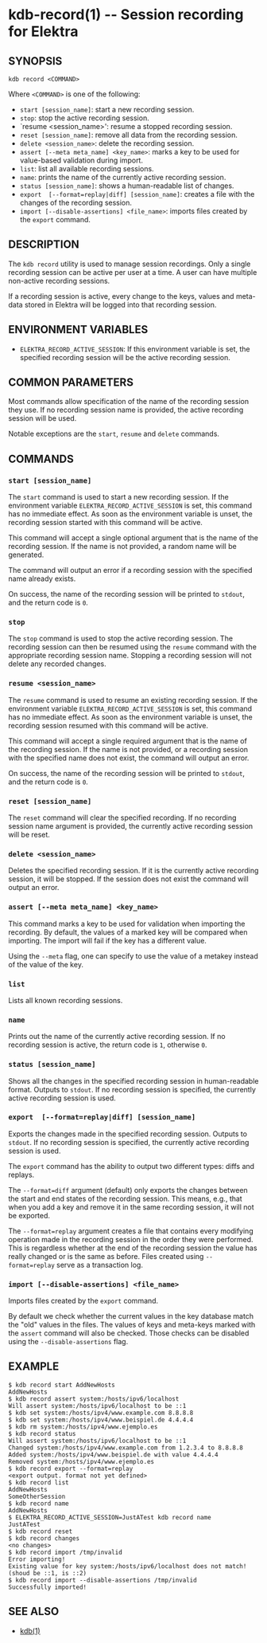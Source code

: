 # kdb-record(1) -- Session recording for Elektra

## SYNOPSIS

`kdb record <COMMAND>`

Where `<COMMAND>` is one of the following:

- `start [session_name]`: start a new recording session.
- `stop`: stop the active recording session.
- `resume <session_name>': resume a stopped recording session.
- `reset [session_name]`: remove all data from the recording session.
- `delete <session_name>`: delete the recording session.
- `assert [--meta meta_name] <key_name>`: marks a key to be used for value-based validation during import.
- `list`: list all available recording sessions.
- `name`: prints the name of the currently active recording session.
- `status [session_name]`: shows a human-readable list of changes.
- `export  [--format=replay|diff] [session_name]`: creates a file with the changes of the recording session.
- `import [--disable-assertions] <file_name>`: imports files created by the `export` command.

## DESCRIPTION

The `kdb record` utility is used to manage session recordings.
Only a single recording session can be active per user at a time.
A user can have multiple non-active recording sessions.

If a recording session is active, every change to the keys, values and meta-data stored in Elektra will be logged into that recording session.

## ENVIRONMENT VARIABLES

- `ELEKTRA_RECORD_ACTIVE_SESSION`: If this environment variable is set, the specified recording session will be the active recording session.

## COMMON PARAMETERS

Most commands allow specification of the name of the recording session they use.
If no recording session name is provided, the active recording session will be used.

Notable exceptions are the `start`, `resume` and `delete` commands.

## COMMANDS

### `start [session_name]`
The `start` command is used to start a new recording session.
If the environment variable `ELEKTRA_RECORD_ACTIVE_SESSION` is set, this command has no immediate effect.
As soon as the environment variable is unset, the recording session started with this command will be active.

This command will accept a single optional argument that is the name of the recording session.
If the name is not provided, a random name will be generated.

The command will output an error if a recording session with the specified name already exists.

On success, the name of the recording session will be printed to `stdout`, and the return code is `0`.

### `stop`
The `stop` command is used to stop the active recording session.
The recording session can then be resumed using the `resume` command with the appropriate recording session name.
Stopping a recording session will not delete any recorded changes.

### `resume <session_name>`
The `resume` command is used to resume an existing recording session.
If the environment variable `ELEKTRA_RECORD_ACTIVE_SESSION` is set, this command has no immediate effect.
As soon as the environment variable is unset, the recording session resumed with this command will be active.

This command will accept a single required argument that is the name of the recording session.
If the name is not provided, or a recording session with the specified name does not exist, the command will output an error.

On success, the name of the recording session will be printed to `stdout`, and the return code is `0`.

### `reset [session_name]`
The `reset` command will clear the specified recording.
If no recording session name argument is provided, the currently active recording session will be reset.

### `delete <session_name>`
Deletes the specified recording session.
If it is the currently active recording session, it will be stopped.
If the session does not exist the command will output an error.

### `assert [--meta meta_name] <key_name>`
This command marks a key to be used for validation when importing the recording.
By default, the values of a marked key will be compared when importing.
The import will fail if the key has a different value.

Using the `--meta` flag, one can specify to use the value of a metakey instead of the value of the key.

### `list`
Lists all known recording sessions.

### `name`
Prints out the name of the currently active recording session.
If no recording session is active, the return code is `1`, otherwise `0`.

### `status [session_name]`
Shows all the changes in the specified recording session in human-readable format.
Outputs to `stdout`.
If no recording session is specified, the currently active recording session is used.

### `export  [--format=replay|diff] [session_name]`
Exports the changes made in the specified recording session.
Outputs to `stdout`.
If no recording session is specified, the currently active recording session is used.

The `export` command has the ability to output two different types: diffs and replays.

The `--format=diff` argument (default) only exports the changes between the start and end states of the recording session.
This means, e.g., that when you add a key and remove it in the same recording session, it will not be exported.

The `--format=replay` argument creates a file that contains every modifying operation made in the recording session in the order they were performed.
This is regardless whether at the end of the recording session the value has really changed or is the same as before.
Files created using `--format=replay` serve as a transaction log.


### `import [--disable-assertions] <file_name>`
Imports files created by the `export` command.

By default we check whether the current values in the key database match the "old" values in the files.
The values of keys and meta-keys marked with the `assert` command will also be checked.
Those checks can be disabled using the `--disable-assertions` flag.


## EXAMPLE

```
$ kdb record start AddNewHosts
AddNewHosts
$ kdb record assert system:/hosts/ipv6/localhost
Will assert system:/hosts/ipv6/localhost to be ::1
$ kdb set system:/hosts/ipv4/www.example.com 8.8.8.8
$ kdb set system:/hosts/ipv4/www.beispiel.de 4.4.4.4
$ kdb rm system:/hosts/ipv4/www.ejemplo.es
$ kdb record status
Will assert system:/hosts/ipv6/localhost to be ::1
Changed system:/hosts/ipv4/www.example.com from 1.2.3.4 to 8.8.8.8
Added system:/hosts/ipv4/www.beispiel.de with value 4.4.4.4
Removed system:/hosts/ipv4/www.ejemplo.es
$ kdb record export --format=replay
<export output. format not yet defined>
$ kdb record list
AddNewHosts
SomeOtherSession
$ kdb record name
AddNewHosts
$ ELEKTRA_RECORD_ACTIVE_SESSION=JustATest kdb record name
JustATest
$ kdb record reset
$ kdb record changes
<no changes>
$ kdb record import /tmp/invalid
Error importing! 
Existing value for key system:/hosts/ipv6/localhost does not match! (shoud be ::1, is ::2)
$ kdb record import --disable-assertions /tmp/invalid
Successfully imported!
```

## SEE ALSO

- [kdb(1)](kdb.md) 
